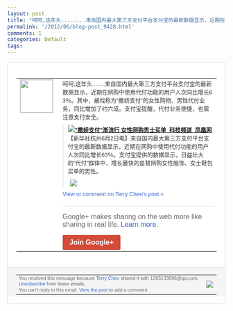 ```yaml
---
layout: post
title: "呵呵,这年头........来自国内最大第三方支付平台支付宝的最新数据显示，近期在..."
permalink: '/2012/06/blog-post_9428.html'
comments: 1
categories: Default
tags: 
---
```

<div style="border:solid 1px #dfdfdf;color:#686868;font:13px Arial"><div style="background-color:#fff;padding:20px;"><table cellpadding="0" cellspacing="0"><tr><td style="padding-right:15px;vertical-align:top"><a href="https://plus.google.com/_/notifications/ngemlink?&amp;emid=CJCYy4vusLACFZQOQAodTGkAAA&amp;path=%2F108643996575278738906&amp;dt=1338684959020"><img height="75" src="https://lh3.googleusercontent.com/-KKRGTyJ5Bl0/AAAAAAAAAAI/AAAAAAAAEEY/jllxqER5dCk/s75-c-k-a/photo.jpg" style="border:solid 1px #cccccc;" width="75"/></a></td><td style="width:578px;color:#333;font:13px Arial;vertical-align:top;"><div style="padding-bottom:10px">呵呵,这年头........来自国内最大<wbr/>第三方支付平台支付宝的最新数据显示，近期<wbr/>在网购中使用代付功能的用户人次同比增长6<wbr/>3％。其中，被戏称为"撒娇支付"的女性购<wbr/>物、男性代付业务，同比增加了约六成。支付<wbr/>宝提醒，代付业务便捷，也需注意支付安全。</div><div style="margin-bottom:10px;padding-left:10px; border-left:2px solid #EAEAEA"><span style="margin-right:5px"><a href="http://tech.ifeng.com/internet/detail_2012_06/03/15009475_0.shtml" style="zSoyz"><img border="0" src="https://images3-focus-opensocial.googleusercontent.com/gadgets/proxy?url=https://s2.googleusercontent.com/s2/favicons?domain%3Dtech.ifeng.com&amp;container=focus&amp;gadget=a&amp;rewriteMime=image/*&amp;refresh=31536000&amp;resize_h=16"/><span style="font-weight:bold">"撒娇支付"渐流行 女性网购男士买单_科技频道_凤凰网</span></a><div style="padding-bottom:10px">【新华社杭州6月2日电】来自国内最大第三<wbr/>方支付平台支付宝的最新数据显示，近期在网<wbr/>购中使用代付功能的用户人次同比增长63％<wbr/>。支付宝提供的数据显示，日益壮大的"代付<wbr/>"群体中，增长最快的是替网购女性服饰、女<wbr/>士鞋包买单的男性。</div></span><span style="margin-right:5px"><a href="https://plus.google.com/_/notifications/ngemlink?&amp;emid=CJCYy4vusLACFZQOQAodTGkAAA&amp;path=%2F108643996575278738906%2Fposts%2FKy1yvW57aiS%3Fgpinv%3DAMIXal-vKjz3vsf5NW-fpDWhgu1SSvMcs4Ck9b-xp3dVZCvZPEDprVR1sfZBKXUeBD-TrVS4rmXAI-_kjcnQmx5eoeX70gFDCBxhCcoZ7_werVeny9LMs34&amp;dt=1338684959020" style="zSoyz;"><img border="0" src="https://images1-focus-opensocial.googleusercontent.com/gadgets/proxy?url=http://y3.ifengimg.com/2012/06/02/10334191.jpg&amp;container=focus&amp;gadget=a&amp;rewriteMime=image/*&amp;refresh=31536000&amp;resize_h=120" style="max-height:200px;max-width:275px"/></a></span></div><a href="https://plus.google.com/_/notifications/ngemlink?&amp;emid=CJCYy4vusLACFZQOQAodTGkAAA&amp;path=%2F108643996575278738906%2Fposts%2FKy1yvW57aiS%3Fgpinv%3DAMIXal-vKjz3vsf5NW-fpDWhgu1SSvMcs4Ck9b-xp3dVZCvZPEDprVR1sfZBKXUeBD-TrVS4rmXAI-_kjcnQmx5eoeX70gFDCBxhCcoZ7_werVeny9LMs34&amp;dt=1338684959020" style="color:#3366CC;text-decoration:none;">View or comment on Terry Chen's post »</a><div style="margin-top:20px;border-top:solid 1px #dfdfdf"><div style="padding:15px 0;color:#686868;font:16px Arial;">Google+ makes sharing on the web more like sharing in real life. <a href="http://www.google.com/+/learnmore/" style="color:#3366CC;text-decoration:none;">Learn more</a>.</div><a href="https://plus.google.com/_/notifications/ngemlink?&amp;emid=CJCYy4vusLACFZQOQAodTGkAAA&amp;path=%2F%3Fgpinv%3DAMIXal-vKjz3vsf5NW-fpDWhgu1SSvMcs4Ck9b-xp3dVZCvZPEDprVR1sfZBKXUeBD-TrVS4rmXAI-_kjcnQmx5eoeX70gFDCBxhCcoZ7_werVeny9LMs34&amp;dt=1338684959020" style="display:inline-block;padding:7px 15px;background-color:#d44b38; color:#fff;font-size:16px; font-weight:bold;border-radius:2px;border:solid 1px #c43b28; white-space:nowrap;text-decoration:none">Join Google+</a></div></td></tr></table></div><div style="border-top:solid 1px #dfdfdf;padding:0 20px; background-color:#f5f5f5"><table cellpadding="0" cellspacing="0" style="height:50px"><tbody><tr><td style="vertical-align:middle;width:100%; color:#636363;font:11px Arial; line-height:120%">You received this message because <a href="https://plus.google.com/_/notifications/ngemlink?&amp;emid=CJCYy4vusLACFZQOQAodTGkAAA&amp;path=%2F108643996575278738906%3Fgpinv%3DAMIXal-vKjz3vsf5NW-fpDWhgu1SSvMcs4Ck9b-xp3dVZCvZPEDprVR1sfZBKXUeBD-TrVS4rmXAI-_kjcnQmx5eoeX70gFDCBxhCcoZ7_werVeny9LMs34&amp;dt=1338684959020" style="color:#3366CC;text-decoration:none;">Terry Chen</a> shared it with 1265133686@qq.com. <a href="https://plus.google.com/_/notifications/ngemlink?&amp;emid=CJCYy4vusLACFZQOQAodTGkAAA&amp;path=%2F_%2Fnonplus%2Femailsettings%3Fgpinv%3DAMIXal-vKjz3vsf5NW-fpDWhgu1SSvMcs4Ck9b-xp3dVZCvZPEDprVR1sfZBKXUeBD-TrVS4rmXAI-_kjcnQmx5eoeX70gFDCBxhCcoZ7_werVeny9LMs34%26est%3DADH5u8VqThhvxKF9xfn8Rjfn9MCqkqxSfip_F6d8srShWSCVcrlSPO8RiEAf4m3r73qLTNfd6bdNTrbegByyCwINgpoSToegdGI0KtpLkMiMPDMbfVLItftxmYKpdUF1hBG7reDjGUun&amp;dt=1338684959020" style="color:#3366CC;text-decoration:none;">Unsubscribe</a> from these emails.<br/>You can't reply to this email. <a href="https://plus.google.com/_/notifications/ngemlink?&amp;emid=CJCYy4vusLACFZQOQAodTGkAAA&amp;path=%2F108643996575278738906%2Fposts%2FKy1yvW57aiS%3Fgpinv%3DAMIXal-vKjz3vsf5NW-fpDWhgu1SSvMcs4Ck9b-xp3dVZCvZPEDprVR1sfZBKXUeBD-TrVS4rmXAI-_kjcnQmx5eoeX70gFDCBxhCcoZ7_werVeny9LMs34&amp;dt=1338684959020" style="color:#3366CC;text-decoration:none;">View the post</a> to add a comment.<br/></td><td><img src="https://ssl.gstatic.com/s2/oz/images/notifications/logo/google-plus-6617a72bb36cc548861652780c9e6ff1.png"/></td></tr></tbody></table></div></div>